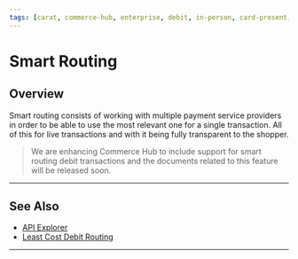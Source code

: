 ```yaml
---
tags: [carat, commerce-hub, enterprise, debit, in-person, card-present, smart-routing]
---
```


# Smart Routing

## Overview

Smart routing consists of working with multiple payment service providers in order to be able to use the most relevant one for a single transaction. All of this for live transactions and with it being fully transparent to the shopper.

<!-- theme: danger -->
> We are enhancing Commerce Hub to include support for smart routing debit transactions and the documents related to this feature will be released soon.

---

## See Also

- [API Explorer](../api/?type=post&path=/payments/v1/charges)
- [Least Cost Debit Routing](?path=docs/In-Person/Debit/Least-Cost-Debit.md)

---
